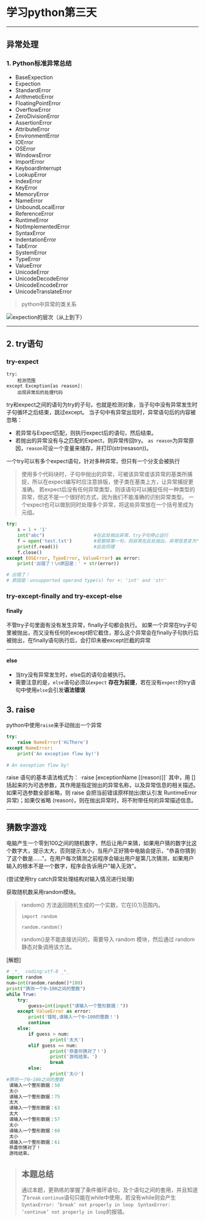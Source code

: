# 学习python第三天
***
##  异常处理
###  1. Python标准异常总结
* BaseExpection
* Expection
* StandardError
* ArithmeticError
* FloatingPointError
* OverflowError
* ZeroDivisionError
* AssertionError
* AttributeError
* EnvironmentError
* IOError
* OSError
* WindowsError
* ImportError
* KeyboardInterrupt
* LookupError
* IndexError
* KeyError
* MemoryError
* NameError
* UnboundLocalError
* ReferenceError
* RuntimeError
* NotImplementedError
* SyntaxError
* IndentationError
* TabError
* SystemError
* TypeError
* ValueError
* UnicodeError
* UnicodeDecodeError
* UnicodeEncodeError
* UnicodeTranslateError
> python中异常的类关系

![expection的层次（从上到下）](https://camo.githubusercontent.com/e9b48743c3300f4d9a3ad201246277b2bc5245e1/68747470733a2f2f696d672d626c6f672e6373646e696d672e636e2f32303230303731303133313430343534382e706e67)
***
##  2. try语句
###  try-expect
```
try:
    检测范围
except Exception[as reason]:
    出现异常后的处理代码
```
try和expect之间的语句为try的子句，也就是检测对象，当子句中没有异常发生时子句循环之后结束，跳过except。
当子句中有异常出现时，异常语句后的内容被忽略：
  * 若异常与Expect匹配，则执行expect后的语句，然后结束。
  * 若抛出的异常没有与之匹配的Expect，则异常传回try。
`as reason`为异常原因，`reason`可设一个变量来储存，并打印(str(resason))。

一个try可以有多个expect语句，针对多种异常，但只有一个分支会被执行
> 使用多个代码块时，子句中抛出的异常，可被该异常或该异常的基类所捕捉，所以在expect编写时应注意排版，使子类在基类上方，让异常捕捉更准确。
> 若expect后没有任何异常类型，则该语句可以捕捉任何一种类型的异常，但这不是一个很好的方式，因为我们不能准确的识别异常类型。
一个expect也可以做到同时处理多个异常，将这些异常放在一个括号里成为元组。
```python
try:
    s = 1 + '1'
    int("abc")                  #在此处抛出异常，try子句停止运行
    f = open('test.txt')        #若删除第一句，则异常在此处抛出，异常信息变为"  invalid literal for int() with base 10: 'abc'  "
    print(f.read())             #此处同理
    f.close()
except (OSError, TypeError, ValueError) as error:
    print('出错了！\n原因是：' + str(error))

# 出错了！
# 原因是：unsupported operand type(s) for +: 'int' and 'str'
```
###  try-except-finally and try-except-else
#### finally 
不管try子句里面有没有发生异常，finally子句都会执行。
如果一个异常在try子句里被抛出，而又没有任何的except把它截住，那么这个异常会在finally子句执行后被抛出，在finally语句执行后，会打印未被except拦截的异常
***
#### else
* 当try没有异常发生时，else后的语句会被执行。
* 需要注意的是，`else`语句必须以`expect` **存在为前提**，若在没有`expect`的try语句中使用`else`会引发**语法错误**
##  3. raise
python中使用`raise`来手动抛出一个异常
```python
try:
    raise NameError('HiThere')
except NameError:
    print('An exception flew by!')
    
# An exception flew by!
```
raise 语句的基本语法格式为： ·raise [exceptionName [(reason)]]`
其中，用 [] 括起来的为可选参数，其作用是指定抛出的异常名称，以及异常信息的相关描述。如果可选参数全部省略，则 raise 会把当前错误原样抛出(默认引发 RuntimeError 异常)；如果仅省略 (reason)，则在抛出异常时，将不附带任何的异常描述信息。
***

##  猜数字游戏
电脑产生一个零到100之间的随机数字，然后让用户来猜，如果用户猜的数字比这个数字大，提示太大，否则提示太小，当用户正好猜中电脑会提示，"恭喜你猜到了这个数是......"。在用户每次猜测之前程序会输出用户是第几次猜测，如果用户输入的根本不是一个数字，程序会告诉用户"输入无效"。

(尝试使用try catch异常处理结构对输入情况进行处理)

获取随机数采用random模块。
> random() 方法返回随机生成的一个实数，它在[0,1)范围内。
> ```
> import random
> 
> random.random()
> ```
> random()是不能直接访问的，需要导入 random 模块，然后通过 random 静态对象调用该方法。

[解题]
```python
# _*_  coding:utf-8 _*_
import random
num=int(random.random()*100)
print("猜测一个0~100之间的整数")
while True:
    try:
        guess=int(input("请输入一个整形数据："))
    except ValueError as error:
        print('错啦,请输入一个0~100的整数！')
        continue
    else:
        if guess > num:
                print('太大')
        elif guess == num:
                print('恭喜你猜对了！')
                print('游戏结束。')
                break
        else:
                print('太小')
#猜测一个0~100之间的整数
 请输入一个整形数据：50
 太小
 请输入一个整形数据：75
 太大
 请输入一个整形数据：63
 太大
 请输入一个整形数据：57
 太小
 请输入一个整形数据：60
 太小
 请输入一个整形数据：61
 恭喜你猜对了！
 游戏结束。

```
>## 本题总结
> 通过本题，更熟练的掌握了条件循环语句，及个语句之间的套用，并且知道了`break`  `continue`语句只能在while中使用，若没有while则会产生 `SyntaxError: ‘break’ not properly in loop`  ` SyntaxError: ‘continue’ not properly in loop`的报错。
